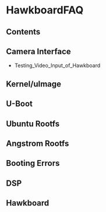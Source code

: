 # HawkboardFAQ
## Contents
## Camera Interface
* Testing_Video_Input_of_Hawkboard
## Kernel/uImage
## U-Boot
## Ubuntu Rootfs
## Angstrom Rootfs
## Booting Errors
## DSP
## Hawkboard
